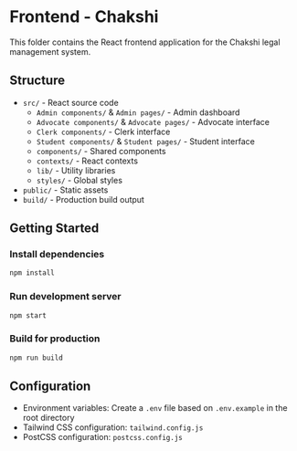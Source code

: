 # Frontend - Chakshi

This folder contains the React frontend application for the Chakshi legal management system.

## Structure
- `src/` - React source code
  - `Admin components/` & `Admin pages/` - Admin dashboard
  - `Advocate components/` & `Advocate pages/` - Advocate interface
  - `Clerk components/` - Clerk interface
  - `Student components/` & `Student pages/` - Student interface
  - `components/` - Shared components
  - `contexts/` - React contexts
  - `lib/` - Utility libraries
  - `styles/` - Global styles
- `public/` - Static assets
- `build/` - Production build output

## Getting Started

### Install dependencies
```bash
npm install
```

### Run development server
```bash
npm start
```

### Build for production
```bash
npm run build
```

## Configuration
- Environment variables: Create a `.env` file based on `.env.example` in the root directory
- Tailwind CSS configuration: `tailwind.config.js`
- PostCSS configuration: `postcss.config.js`
